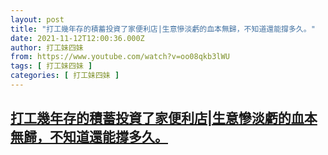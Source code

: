 ```yaml
---
layout: post
title: "打工幾年存的積蓄投資了家便利店|生意慘淡虧的血本無歸，不知道還能撐多久。"
date: 2021-11-12T12:00:36.000Z
author: 打工妹四妹
from: https://www.youtube.com/watch?v=oo08qkb3lWU
tags: [ 打工妹四妹 ]
categories: [ 打工妹四妹 ]
---
```

<!--1636718436000-->
[打工幾年存的積蓄投資了家便利店|生意慘淡虧的血本無歸，不知道還能撐多久。](https://www.youtube.com/watch?v=oo08qkb3lWU)
------

<div>

</div>
